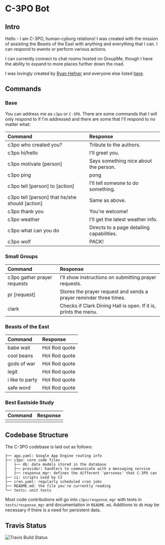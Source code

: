 # C-3PO Bot

## Intro

Hello - I am C-3PO, human-cyborg relations!  I was created with the mission of assisting the Beasts of the East with anything and everything that I can. I can respond to events or perform various actions.

I can currently connect to chat rooms hosted on GroupMe, though I have the ability to expand to more places further down the road.

I was lovingly created by [Ryan Hefner](http://r.hefner1.com) and everyone else listed [here](https://github.com/rhefner1/c3po/graphs/contributors).

## Commands
### Base

You can address me as `c3po` or `C-3PO`. There are some commands that I will only respond to if I'm addressed and there are some that I'll respond to no matter what:

| Command                                        | Response                                  |
|:-----------------------------------------------|:------------------------------------------|
| c3po who created you?                          | Tribute to the authors.                   |
| c3po hi/hello                                  | I'll greet you.                           |
| c3po motivate [person]                         | Says something nice about the person.     |
| c3po ping                                      | pong                                      |
| c3po tell [person] to [action]                 | I'll tell someone to do something.        |
| c3po tell [person] that he/she should [action] | Same as above.                            |
| c3po thank you                                 | You're welcome!                           |
| c3po weather                                   | I'll get the latest weather info.         |
| c3po what can you do                           | Directs to a page detailing capabilities. |
| c3po wolf                                      | PACK!                                     |

### Small Groups
| Command                     | Response                                                           |
|:----------------------------|:-------------------------------------------------------------------|
| c3po gather prayer requests | I'll show instructions on submitting prayer requests.              |
| pr [request]                | Stores the prayer request and sends a prayer reminder three times. |
| clark                       | Checks if Clark Dining Hall is open. If it is, prints the menu.    |

### Beasts of the East
| Command         | Response      |
|:----------------|:--------------|
| babe wait       | Hot Rod quote |
| cool beans      | Hot Rod quote |
| gods of war     | Hot Rod quote |
| legit           | Hot Rod quote |
| i like to party | Hot Rod quote |
| safe word       | Hot Rod quote |

### Best Eastside Study
| Command | Response |
|:--------|:---------|
|         |          |

## Codebase Structure
The C-3PO codebase is laid out as follows:

```
├── app.yaml: Google App Engine routing info
├── c3po: core code files
│   ├── db: data models stored in the database
│   ├── provider: handlers to communicate with a messaging service
│   ├── response_mgr: defines the different 'personas' that C-3PO can
├── ci: scripts used by CI
├── cron.yaml: regularly scheduled cron jobs
├── README.md: the file you're currently reading
└── tests: unit tests
```

Most code contributions will go into `c3po/response_mgr` with tests in `tests/response_mgr` and documentation in `README.md`. Additions to `db` may be necessary if there is a need for persistent data.

## Travis Status
![Travis Build Status](https://api.travis-ci.org/rhefner1/c3po.svg)
